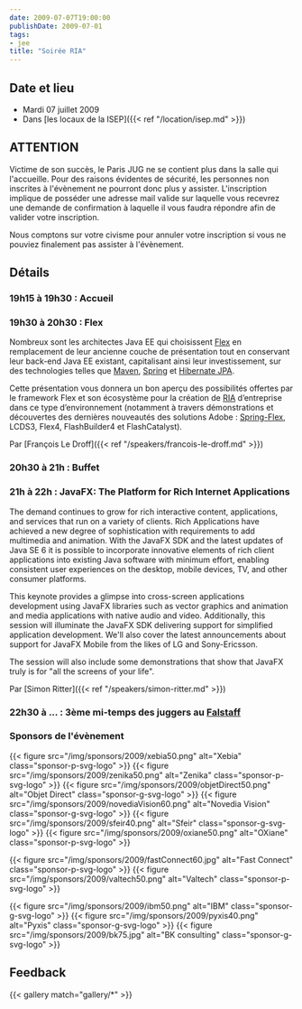 ```yaml
---
date: 2009-07-07T19:00:00
publishDate: 2009-07-01
tags:
- jee
title: "Soirée RIA"
---
```


## Date et lieu

* Mardi 07 juillet 2009
* Dans [les locaux de la ISEP]({{< ref "/location/isep.md" >}})

## ATTENTION

Victime de son succès, le Paris JUG ne se contient plus dans la salle qui l'accueille. Pour des raisons évidentes de sécurité, les personnes non inscrites à l'évènement ne pourront donc plus y assister. L'inscription implique de posséder une adresse mail valide sur laquelle vous recevrez une demande de confirmation à laquelle il vous faudra répondre afin de valider votre inscription.

Nous comptons sur votre civisme pour annuler votre inscription si vous ne pouviez finalement pas assister à l'évènement.

## Détails

### 19h15 à 19h30 : Accueil

### 19h30 à 20h30 : Flex

Nombreux sont les architectes Java EE qui choisissent [Flex](https://www.adobe.com/products/flex/) en remplacement de leur ancienne couche de présentation tout en conservant leur back-end Java EE existant, capitalisant ainsi leur investissement, sur des technologies telles que [Maven](https://maven.apache.org/), [Spring](http://www.springsource.org/) et [Hibernate JPA](https://www.hibernate.org/).

Cette présentation vous donnera un bon aperçu des possibilités offertes par le framework Flex et son écosystème pour la création de [RIA](https://fr.wikipedia.org/wiki/Rich_Internet_Application) d’entreprise dans ce type d’environnement (notamment à travers démonstrations et découvertes des dernières nouveautés des solutions Adobe : [Spring-Flex](http://www.springsource.org/spring-flex), LCDS3, Flex4, FlashBuilder4 et FlashCatalyst).

Par [François Le Droff]({{< ref "/speakers/francois-le-droff.md" >}})

### 20h30 à 21h : Buffet

### 21h à 22h : JavaFX: The Platform for Rich Internet Applications

The demand continues to grow for rich interactive content, applications, and services that run on a variety of clients. Rich Applications have achieved a new degree of sophistication with requirements to add multimedia and animation. With the JavaFX SDK and the latest updates of Java SE 6 it is possible to incorporate innovative elements of rich client applications into existing Java software with minimum effort, enabling consistent user experiences on the desktop, mobile devices, TV, and other consumer platforms.

This keynote provides a glimpse into cross-screen applications development using JavaFX libraries such as vector graphics and animation and media applications with native audio and video. Additionally, this session will illuminate the JavaFX SDK delivering support for simplified application development. We'll also cover the latest announcements about support for JavaFX Mobile from the likes of LG and Sony-Ericsson.

The session will also include some demonstrations that show that JavaFX truly is for "all the screens of your life".

Par [Simon Ritter]({{< ref "/speakers/simon-ritter.md" >}})

### 22h30 à ... : 3ème mi-temps des juggers au [Falstaff](https://goo.gl/maps/NSxajnfvVtjHuggeA)

### Sponsors de l'évènement

{{< figure src="/img/sponsors/2009/xebia50.png" alt="Xebia" class="sponsor-p-svg-logo" >}}
{{< figure src="/img/sponsors/2009/zenika50.png" alt="Zenika" class="sponsor-p-svg-logo" >}}
{{< figure src="/img/sponsors/2009/objetDirect50.png" alt="Objet Direct" class="sponsor-g-svg-logo" >}}
{{< figure src="/img/sponsors/2009/novediaVision60.png" alt="Novedia Vision" class="sponsor-g-svg-logo" >}}
{{< figure src="/img/sponsors/2009/sfeir40.png" alt="Sfeir" class="sponsor-g-svg-logo" >}}
{{< figure src="/img/sponsors/2009/oxiane50.png" alt="OXiane" class="sponsor-p-svg-logo" >}}

{{< figure src="/img/sponsors/2009/fastConnect60.jpg" alt="Fast Connect" class="sponsor-p-svg-logo" >}}
{{< figure src="/img/sponsors/2009/valtech50.png" alt="Valtech" class="sponsor-p-svg-logo" >}}

{{< figure src="/img/sponsors/2009/ibm50.png" alt="IBM" class="sponsor-g-svg-logo" >}}
{{< figure src="/img/sponsors/2009/pyxis40.png" alt="Pyxis" class="sponsor-g-svg-logo" >}}
{{< figure src="/img/sponsors/2009/bk75.jpg" alt="BK consulting" class="sponsor-g-svg-logo" >}}

## Feedback

{{< gallery match="gallery/*" >}}
